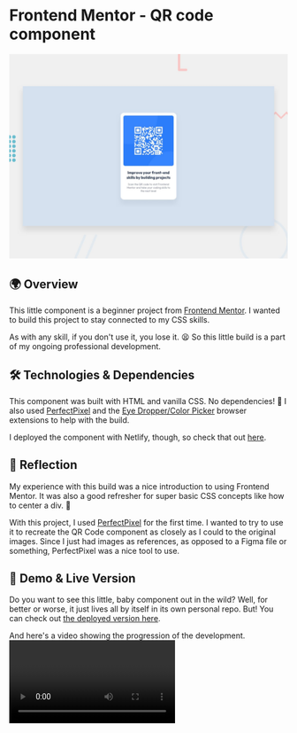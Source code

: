# Frontend Mentor - QR code component

![Design preview for the QR code component coding challenge](./Project%20Requirements/design/desktop-preview.jpg)

## 🌍 Overview

This little component is a beginner project from [Frontend Mentor](https://www.frontendmentor.io/challenges/qr-code-component-iux_sIO_H/hub). I wanted to build this project to stay connected to my CSS skills.

As with any skill, if you don't use it, you lose it. 😫 So this little build is a part of my ongoing professional development.

## 🛠️ Technologies & Dependencies

This component was built with HTML and vanilla CSS. No dependencies! 🥳
I also used [PerfectPixel](https://www.welldonecode.com/perfectpixel/) and the [Eye Dropper/Color Picker](https://eyedropper.org/) browser extensions to help with the build.

I deployed the component with Netlify, though, so check that out [here](https://visionary-croquembouche-31b073.netlify.app/).

## 🤔 Reflection

My experience with this build was a nice introduction to using Frontend Mentor. It was also a good refresher for super basic CSS concepts like how to center a div. 🫠

With this project, I used [PerfectPixel](https://www.welldonecode.com/perfectpixel/) for the first time. I wanted to try to use it to recreate the QR Code component as closely as I could to the original images. Since I just had images as references, as opposed to a Figma file or something, PerfectPixel was a nice tool to use.

## 👀 Demo & Live Version

Do you want to see this little, baby component out in the wild? Well, for better or worse, it just lives all by itself in its own personal repo. But! You can check out [the deployed version here](https://visionary-croquembouche-31b073.netlify.app/).

And here's a video showing the progression of the development.
![a video showing the progression of the development.](./fe%20mentor%20qr%20almost%20done.mp4)
